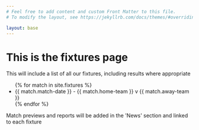 ```yaml
---
# Feel free to add content and custom Front Matter to this file.
# To modify the layout, see https://jekyllrb.com/docs/themes/#overriding-theme-defaults

layout: base
---
```

<h1>This is the fixtures page</h1>

<p>This will include a list of all our fixtures, including results where appropriate</p>
<ul>
{% for match in site.fixtures %}
<li>{{ match.match-date }} - {{ match.home-team }} v {{ match.away-team }}</li>
{% endfor %}
</ul>
<p>Match previews and reports will be added in the 'News' section and linked to each fixture</p>
